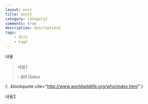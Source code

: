 ```yaml
---
layout: post
title: post2
category: category2
comments: true
description: description2
tags:
    - 태그2
    - tag2
---
```


내용

>내용1
><footer><cite> - Bill Gates</cite></footer>
{: .blockquote cite="http://www.worldwildlife.org/who/index.html" }

내용2